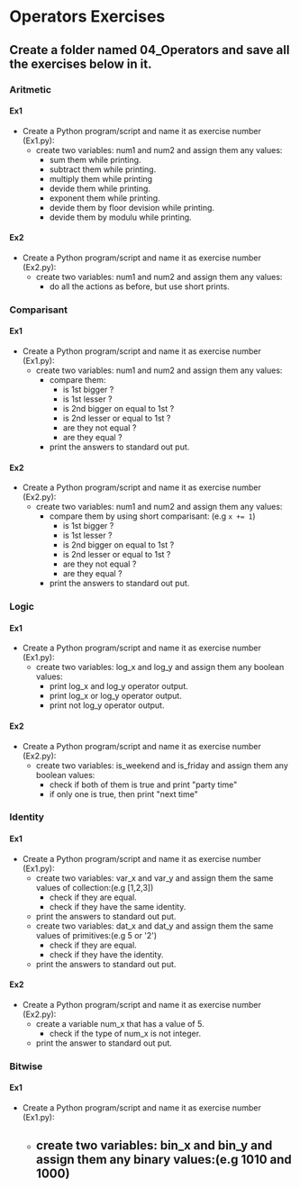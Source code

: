 # Operators Exercises
<!-- assignment and shortcuts or aritmetic-->

## Create a folder named 04_Operators and save all the exercises below in it.

### Aritmetic

#### Ex1 

- Create a Python program/script and name it as exercise number (Ex1.py):
  - create two variables: num1 and num2 and assign them any values:
    - sum them while printing.
    - subtract them while printing.
    - multiply them while printing
    - devide them while printing.
    - exponent them while printing.
    - devide them by floor devision while printing.
    - devide them by modulu while printing.


#### Ex2

- Create a Python program/script and name it as exercise number (Ex2.py):
  - create two variables: num1 and num2 and assign them any values:
    - do all the actions as before, but use short prints.



### Comparisant

#### Ex1 

- Create a Python program/script and name it as exercise number (Ex1.py):
  - create two variables: num1 and num2 and assign them any values:
    - compare them:
      - is 1st bigger ?
      - is 1st lesser ? 
      - is 2nd bigger on equal to 1st ?
      - is 2nd lesser or equal to 1st ?
      - are they not equal ?
      - are they equal ?
    - print the answers to standard out put.

#### Ex2

- Create a Python program/script and name it as exercise number (Ex2.py):
  - create two variables: num1 and num2 and assign them any values:
    - compare them by using short comparisant: (e.g `x += 1`)
      - is 1st bigger ?
      - is 1st lesser ? 
      - is 2nd bigger on equal to 1st ?
      - is 2nd lesser or equal to 1st ?
      - are they not equal ?
      - are they equal ?
    - print the answers to standard out put.

### Logic

#### Ex1 

- Create a Python program/script and name it as exercise number (Ex1.py):
  - create two variables: log_x and log_y and assign them any boolean values:
    - print log_x and log_y operator output.
    - print log_x or log_y operator output.
    - print  not log_y operator output.


#### Ex2
- Create a Python program/script and name it as exercise number (Ex2.py):
  - create two variables: is_weekend and is_friday and assign them any boolean values:
    - check if both of them is true and print "party time"
    - if only one is true, then print "next time"


### Identity 

#### Ex1 

- Create a Python program/script and name it as exercise number (Ex1.py):
  - create two variables: var_x and var_y and assign them the same values of collection:(e.g [1,2,3])
    - check if they are equal.
    - check if they have the same identity.
  - print the answers to standard out put.
  - create two variables: dat_x and dat_y and assign them the same values of primitives:(e.g 5 or '2')
    - check if they are equal.
    - check if they have the identity.
  - print the answers to standard out put.


#### Ex2

- Create a Python program/script and name it as exercise number (Ex2.py):
  - create a variable num_x that has a value of 5.
    - check if the type of num_x is not integer.
  - print the answer to standard out put. <!--https://www.geeksforgeeks.org/python-membership-identity-operators-not-not/-->

### Bitwise


#### Ex1 

- Create a Python program/script and name it as exercise number (Ex1.py):
  - create two variables: bin_x and bin_y and assign them any binary values:(e.g 1010 and 1000)
    - 